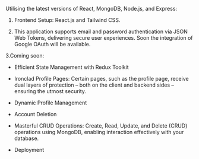 Utilising the latest versions of React, MongoDB, Node.js, and Express:

1. Frontend Setup: React.js and Tailwind CSS. 

2. This application supports email and password authentication via JSON Web Tokens, delivering secure user experiences. Soon the integration of Google OAuth will be available.

3.Coming soon:  
 * Efficient State Management with Redux Toolkit

 * Ironclad Profile Pages: Certain pages, such as the profile page, receive dual layers of protection – both on the client and backend sides – ensuring the utmost security.

 * Dynamic Profile Management

 * Account Deletion

 *  Masterful CRUD Operations: Create, Read, Update, and Delete (CRUD) operations using MongoDB, enabling  interaction effectively with your database.

 *  Deployment 
